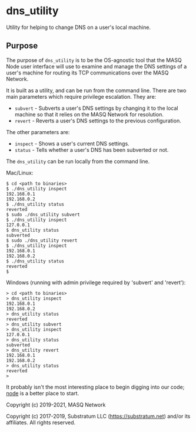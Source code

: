 # dns_utility
Utility for helping to change DNS on a user's local machine.

## Purpose
The purpose of `dns_utility` is to be the OS-agnostic tool that the MASQ Node user interface will use to examine
and manage the DNS settings of a user's machine for routing its TCP communications over the MASQ Network.

It is built as a utility, and can be run from the command line. There are two main parameters which require privilege 
escalation. They are:

- `subvert` - Subverts a user's DNS settings by changing it to the local machine so that it relies on the MASQ Network 
  for resolution.
- `revert` - Reverts a user's DNS settings to the previous configuration.

The other parameters are:
- `inspect` - Shows a user's current DNS settings.
- `status` - Tells whether a user's DNS has been subverted or not.

The `dns_utility` can be run locally from the command line.

Mac/Linux:
```
$ cd <path to binaries>
$ ./dns_utility inspect
192.168.0.1
192.168.0.2
$ ./dns_utility status
reverted
$ sudo ./dns_utility subvert
$ ./dns_utility inspect
127.0.0.1
$ dns_utility status
subverted
$ sudo ./dns_utility revert
$ ./dns_utility inspect
192.168.0.1
192.168.0.2
$ ./dns_utility status
reverted
$
```

Windows (running with admin privilege required by 'subvert' and 'revert'):
```
> cd <path to binaries>
> dns_utility inspect
192.168.0.1
192.168.0.2
> dns_utility status
reverted
> dns_utility subvert
> dns_utility inspect
127.0.0.1
> dns_utility status
subverted
> dns_utility revert
192.168.0.1
192.168.0.2
> dns_utility status
reverted
>
```

It probably isn't the most interesting place to begin digging into our code;
[node](https://github.com/MASQ-Project/Node/tree/master/node)
is a better place to start.

Copyright (c) 2019-2021, MASQ Network

Copyright (c) 2017-2019, Substratum LLC (https://substratum.net) and/or its affiliates. All rights reserved.
